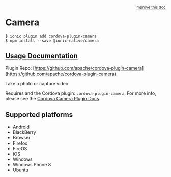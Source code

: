 <a style="float:right;font-size:12px;" href="http://github.com/driftyco/ionic-native/edit/master/src/@ionic-native/plugins/camera/index.ts#L85">
  Improve this doc
</a>

# Camera

```
$ ionic plugin add cordova-plugin-camera
$ npm install --save @ionic-native/camera
```

## [Usage Documentation](https://ionicframework.com/docs/native/camera/)

Plugin Repo: [https://github.com/apache/cordova-plugin-camera](https://github.com/apache/cordova-plugin-camera)

Take a photo or capture video.

Requires and the Cordova plugin: `cordova-plugin-camera`. For more info, please see the [Cordova Camera Plugin Docs](https://github.com/apache/cordova-plugin-camera).

## Supported platforms
- Android
- BlackBerry
- Browser
- Firefox
- FireOS
- iOS
- Windows
- Windows Phone 8
- Ubuntu



